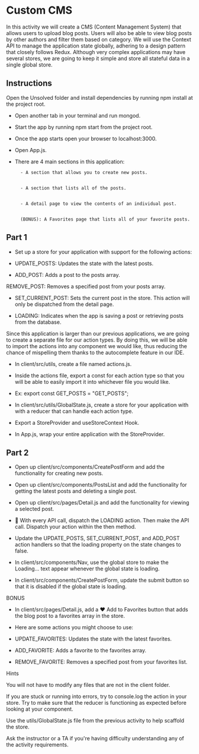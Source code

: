 # Custom CMS

In this activity we will create a CMS (Content Management System) that allows users to upload blog posts. Users will also be able to view blog posts by other authors and filter them based on category. We will use the Context API to manage the application state globally, adhering to a design pattern that closely follows Redux. Although very complex applications may have several stores, we are going to keep it simple and store all stateful data in a single global store.

## Instructions

Open the Unsolved folder and install dependencies by running npm install at the project root.


- Open another tab in your terminal and run mongod.


- Start the app by running npm start from the project root.


- Once the app starts open your browser to localhost:3000.


- Open App.js.


- There are 4 main sections in this application:


        - A section that allows you to create new posts.


        - A section that lists all of the posts.


        - A detail page to view the contents of an individual post.


        (BONUS): A Favorites page that lists all of your favorite posts.




## Part 1


- Set up a store for your application with support for the following actions:


- UPDATE_POSTS: Updates the state with the latest posts.


- ADD_POST: Adds a post to the posts array.


REMOVE_POST: Removes a specified post from your posts array.


- SET_CURRENT_POST: Sets the current post in the store. This action will only be dispatched from the detail page.


- LOADING: Indicates when the app is saving a post or retrieving posts from the database.




Since this application is larger than our previous applications, we are going to create a separate file for our action types. By doing this, we will be able to import the actions into any component we would like, thus reducing the chance of mispelling them thanks to the autocomplete feature in our IDE.


- In client/src/utils, create a file named actions.js.


- Inside the actions file, export a const for each action type so that you will be able to easily import it into whichever file you would like.

- Ex: export const GET_POSTS = "GET_POSTS";



- In client/src/utils/GlobalState.js, create a store for your application with with a reducer that can handle each action type.


- Export a StoreProvider and useStoreContext Hook.


- In App.js, wrap your entire application with the StoreProvider.



## Part 2


- Open up client/src/components/CreatePostForm and add the functionality for creating new posts.


- Open up client/src/components/PostsList and add the functionality for getting the latest posts and deleting a single post.


- Open up client/src/pages/Detail.js and add the functionality for viewing a selected post.


- 📝 With every API call, dispatch the LOADING action. Then make the API call. Dispatch your action within the then method.


- Update the UPDATE_POSTS, SET_CURRENT_POST, and ADD_POST action handlers so that the loading property on the state changes to false.


- In client/src/components/Nav, use the global store to make the Loading... text appear whenever the global state is loading.


- In client/src/components/CreatePostForm, update the submit button so that it is disabled if the global state is loading.



BONUS


- In client/src/pages/Detail.js, add a ❤️ Add to Favorites button that adds the blog post to a favorites array in the store.


- Here are some actions you might choose to use:


- UPDATE_FAVORITES: Updates the state with the latest favorites.


- ADD_FAVORITE: Adds a favorite to the favorites array.


- REMOVE_FAVORITE: Removes a specified post from your favorites list.





Hints


You will not have to modify any files that are not in the client folder.


If you are stuck or running into errors, try to console.log the action in your store. Try to make sure that the reducer is functioning as expected before looking at your component.


Use the utils/GlobalState.js file from the previous activity to help scaffold the store.


Ask the instructor or a TA if you're having difficulty understanding any of the activity requirements.
